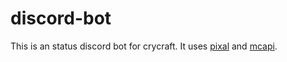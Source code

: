 # discord-bot

This is an status discord bot for crycraft.
It uses [pixal](https://www.npmjs.com/package/pixal) and [mcapi](https://mcapi.us/).
